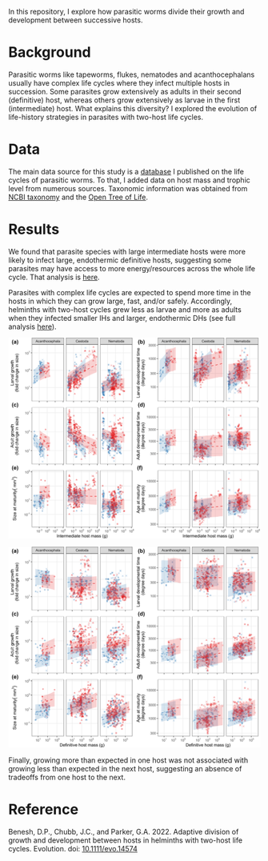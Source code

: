 In this repository, I explore how parasitic worms divide their growth and development between successive hosts.

# Background

Parasitic worms like tapeworms, flukes, nematodes and acanthocephalans usually have complex life cycles where they infect multiple hosts in succession. Some parasites grow extensively as adults in their second (definitive) host, whereas others grow extensively as larvae in the first (intermediate) host. What explains this diversity? I explored the evolution of life-history strategies in parasites with two-host life cycles.

# Data

The main data source for this study is a [database](https://esajournals.onlinelibrary.wiley.com/doi/full/10.1002/ecy.1680) I published on the life cycles of parasitic worms. To that, I added data on host mass and trophic level from numerous sources. Taxonomic information was obtained from [NCBI taxonomy](https://www.ncbi.nlm.nih.gov/taxonomy) and the [Open Tree of Life](https://tree.opentreeoflife.org/).

# Results

We found that parasite species with large intermediate hosts were more likely to infect large, endothermic definitive hosts, suggesting some parasites may have access to more energy/resources across the whole life cycle. That analysis is [here](analyses/01_env_decoupling/env_decoupling_imp.md).

Parasites with complex life cycles are expected to spend more time in the hosts in which they can grow large, fast, and/or safely. Accordingly, helminths with two-host cycles grew less as larvae and more as adults when they infected smaller IHs and larger, endothermic DHs (see full analysis [here](analyses/02_rg_dt_IHDH/life_history_stragies_rg_imp.md)). 

![](figs/imputed/fig3_imp_edit.png)


![](figs/imputed/fig4_imp_edit.png)

Finally, growing more than expected in one host was not associated with growing less than expected in the next host, suggesting an absence of tradeoffs from one host to the next.

# Reference

Benesh, D.P., Chubb, J.C., and Parker, G.A. 2022. Adaptive division of growth and development between hosts in helminths with two-host life cycles. Evolution. doi: [10.1111/evo.14574](https://doi.org/10.1111/evo.14574)
